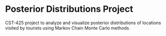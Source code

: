 # Posterior Distributions Project
CST-425 project to analyze and visualize posterior distributions of locations visited by tourists using Markov Chain Monte Carlo methods. 